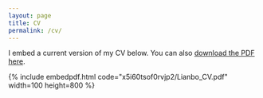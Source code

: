 ```yaml
---
layout: page
title: CV
permalink: /cv/
---
```


I embed a current version of my CV below. You can also [download the PDF here](https://www.dropbox.com/s/x5i60tsof0rvjp2/Lianbo_CV.pdf).

{% include embedpdf.html code="x5i60tsof0rvjp2/Lianbo_CV.pdf" width=100 height=800 %}


